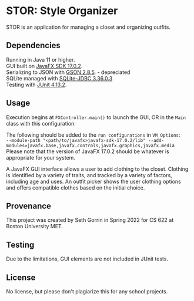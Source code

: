 # STOR: Style Organizer

STOR is an application for managing a closet and organizing outfits.

## Dependencies
Running in Java 11 or higher.  
GUI built on [JavaFX SDK 17.0.2](https://gluonhq.com/products/javafx/).  
Serializing to JSON with [GSON 2.8.5](https://mvnrepository.com/artifact/com.google.code.gson/gson/2.8.5). - depreciated   
SQLite managed with [SQLite-JDBC 3.36.0.3](https://github.com/xerial/sqlite-jdbc/)  
Testing with [JUnit 4.13.2](https://mvnrepository.com/artifact/junit/junit/4.13.2).

## Usage
Execution begins at `FXController.main()` to launch the GUI, OR in the `Main` class with this configuration:

The following should be added to the `run configurations` in `VM Options`:  
`--module-path "<path/to/javafx>javafx-sdk-17.0.2/lib" --add-modules=javafx.base,javafx.controls,javafx.graphics,javafx.media`  
Please note that the version of JavaFX 17.0.2 should be whatever is appropriate for your system.

A JavaFX GUI interface allows a user to add clothing to the closet. Clothing is identified by a variety of traits, and tracked by a variety of factors, including age and uses. An outfit picker shows the user clothing options and offers compatible clothes based on the initial choice.

## Provenance
This project was created by Seth Gorrin in Spring 2022 for CS 622 at Boston University MET.

## Testing
Due to the limitations, GUI elements are not included in JUnit tests.

## License
No license, but please don't plagiarize this for any school projects.